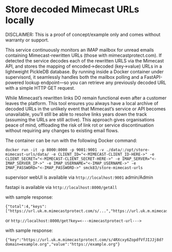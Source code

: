 # Store decoded Mimecast URLs locally

DISCLAIMER: This is a proof of concept/example only and comes without warranty or support.

This service continuously monitors an IMAP mailbox for unread emails containing Mimecast-rewritten URLs (those with mimecastprotect.com). If detected the service decodes each of the rewritten URLS via the Mimecast API, and stores the mapping of encoded→decoded  (key→value) URLs in a lightweight PickleDB database. By running inside a Docker container under supervisord, it seamlessly handles both the mailbox polling and a FastAPI-powered lookup endpoint—so you can retrieve any previously decoded URL with a simple HTTP GET request.

While Mimecast’s rewritten links DO remain functional even after a customer leaves the platform. This tool ensures you always have a local archive of decoded URLs in the unlikely event that Mimecast’s service or API becomes unavailable, you’ll still be able to resolve links years down the track (assuming the URLs are still active). This approach gives organisations peace of mind, offloading the risk of link rot or service discontinuation without requiring any changes to existing email flows.


The container can be run with the following Docker command:

````
docker run -it -p 8000:8000 -p 9001:9001 -v ./data/:/opt/store-mimecast-urls/data/ -e CLIENT_ID="<-MIMECAST-CLIENT_ID-HERE->" -e CLIENT_SECRET="<-MIMECAST-CLIENT_SECRET-HERE->" -e IMAP_SERVER="<-IMAP_SERVER_IP->" -e IMAP_USERNAME="<-IMAP_USERNAME->" -e IMAP_PASSWORD="<-IMAP_PASSWORD->" smck83/store-mimecast-urls
````

supervisor webUI is available via
`http://localhost:9001`
admin/Admin

fastapi is available via
`http://localhost:8000/getAll`

with sample response:
````
{"total":4,"keys":["https://url.uk.m.mimecastprotect.com/s/...","https://url.uk.m.mimecastprotect.com/s/...","https://url.uk.m.mimecastprotect.com/s/...","https://url.uk.m.mimecastprotect.com/s/..."]
````

or
`http://localhost:8000/get?key=<---mimecastprotect-url--->`

with sample response:
````
{"key":"https://url.uk.m.mimecastprotect.com/s/4RXcxy6ZopdfVfJIJJj8d?domain=example.org","value":"https://example.org"}
````
